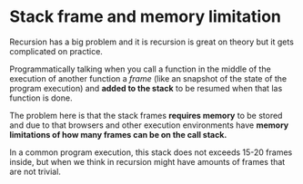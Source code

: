 # Stack frame and memory limitation

Recursion has a big problem and it is recursion is great on theory but it gets complicated on practice.

Programmatically talking when you call a function in the middle of the execution of another function a *frame* (like an snapshot of the state of the program execution) and **added to the stack** to be resumed when that las function is done.

The problem here is that the stack frames **requires memory** to be stored and due to that browsers and other execution environments have **memory limitations of how many frames can be on the call stack.**

In a common program execution, this stack does not exceeds 15-20 frames inside, but when we think in recursion might have amounts of frames that are not trivial.